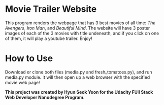 # Movie Trailer Website

This program renders the webpage that has 3 best movies of all time: _The Avengers_, _Iron Man_, and _Beautiful Mind_. The website will have 3 poster images of each of the 3 movies with title undeneath, and if you click on one of them, it will play a youtube trailer. Enjoy!

# How to Use

Download or clone both files (media.py and fresh_tomatoes.py), and run media.py module.
It will then open up a web browser with the specified movie web page!


**This project was created by Hyun Seok Yoon for the Udacity FUll Stack Web Developer Nanodegree Program.**